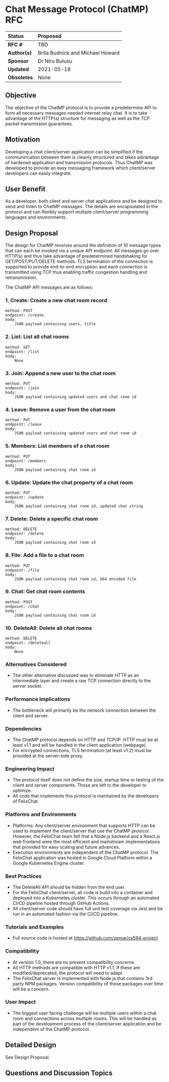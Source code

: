 # Chat Message Protocol (ChatMP) RFC

| Status        | Proposed       |
:-------------- |:---------------------------------------------------- |
| **RFC #**     | TBD |
| **Author(s)** | Brita Budnick and Michael Howard |
| **Sponsor**   | Dr Niru Bulusu |
| **Updated**   | 2021-05-18 |
| **Obsoletes** | None  |

## Objective

The objective of the ChatMP protocol is to provide a predetermine API to form all necessary messages needed internet relay chat. It is to take advantage of the HTTP(s) structure for messaging as well as the TCP packet transmission guarantees.

## Motivation

Developing a chat client/server application can be simplified if the communincation between them is cleanly structured and takes advantage of hardened application and transmission protocols. Thus ChatMP was developed to provide an easy messaging framework which client/server developers can easily integrate.

## User Benefit

As a developer, both client and server chat applications and be designed to send and listen to ChatMP messages.  The details are encapsulated in the protocol and can flexibly support multiple client/server programming languages and environments.

## Design Proposal

The design for ChatMP revolves around the definition of 10 message types that can each be invoked via a unique API endpoint.  All messages go over HTTP(s) and thus take advantage of predetermined handshaking for GET/POST/PUT/DELETE methods.  TLS termination of the connection is supported to provide end-to-end encryption and each connection is transmitted using TCP thus enabling traffic congestion handling and retransmission.

The ChatMP API messages are as follows:

### 1. Create: Create a new chat room record
    method: POST
    endpoint: /create
    body: 
        JSON payload containing users, title
### 2. List: List all chat rooms
    method: GET
    endpoint: /list
    body: 
        None

### 3. Join: Append a new user to the chat room
    method: PUT
    endpoint: /join
    body:
        JSON payload containing updated users and chat room id

### 4. Leave: Remove a user from the chat room
    method: PUT
    endpoint: /leave
    body:
        JSON payload containing updated users and chat room id

### 5. Members: List members of a chat room
    method: PUT
    endpoint: /members
    body:
        JSON payload containing chat room id

### 6. Update: Update the chat property of a chat room
    method: PUT
    endpoint: /update
    body:
        JSON payload containing chat room id, updated chat string

### 7. Delete: Delete a specific chat room
    method: DELETE
    endpoint: /delete
    body:
        JSON payload containing chat room id

### 8. File: Add a file to a chat room
    method: PUT
    endpoint: /file
    body:
        JSON payload containing chat room id, b64 encoded file

### 9. Chat: Get chat room contents
    method: POST
    endpoint: /chat
    body:
        JSON payload containing chat room id

### 10. DeleteAll: Delete all chat rooms
    method: DELETE
    endpoint: /deleteall
    body:
        None


### Alternatives Considered
* The other alternative discussed was to eliminate HTTP as an intermediate layer and create a raw TCP connection directly to the server socket.

### Performance Implications
* The bottleneck will primarily be the network connection between the client and server.

### Dependencies
* The ChatMP protocol depends on HTTP and TCP/IP.  HTTP must be at least v1.1 and will be handled in the client application (webpage).
* For encrypted connections, TLS termination (at least v1.2) must be provided at the server-side proxy. 

### Engineering Impact
* The protocol itself does not define the size, startup time or testing of the client and server components.  Those are left to the developer to optimize.
* All code that implements this protocol is maintained by the developers of FelixChat.

### Platforms and Environments
* Platforms: Any client/server environment that supports HTTP can be used to implement the client/server that use the ChatMP protocol.  However, the FelixChat team felt that a Node.js backend and a React.js web frontend were the most efficient and mainstream implementations that provided for easy scaling and future advances.
* Execution environments are independent of the ChatMP protocol.  The FelixChat application was hosted in Google Cloud Platform within a Google Kubernetes Engine cluster.

### Best Practices
* The DeleteAll API should be hidden from the end user.
* For the FelixChat client/server, all code is build into a container and deployed into a Kubernetes cluster.  This occurs through an automated CI/CD pipeline hosted through GitHub Actions.
* All client/server code should have full unit test coverage via Jest and be run in an automated fashion via the CI/CD pipeline. 

### Tutorials and Examples
* Full source code is hosted at https://github.com/zemar/cs594-project

### Compatibility
* At version 1.0, there are no present compatibility concerns
* All HTTP methods are compatible with HTTP v1.1.  If these are modified/deprecated, the protocol will need to adapt.
* The FelixChat server is implemented with Node.js that contains 3rd party NPM packages.  Version compatibility of these packages over time will be a concern.

### User Impact
* The biggest user facing challenge will be multiple users within a chat room and connections across multiple rooms.  This will be handled as part of the development process of the client/server application and be independent of the ChatMP protocol.

## Detailed Design

See Design Proposal.

## Questions and Discussion Topics


